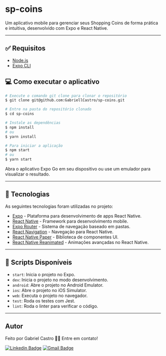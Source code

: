 
# sp-coins

Um aplicativo mobile para gerenciar seus Shopping Coins de forma prática e intuitiva, desenvolvido com Expo e React Native.

---

## :white_check_mark: Requisitos

- [Node.js](https://nodejs.org/en/)
- [Expo CLI](https://docs.expo.dev/get-started/installation/)

## 💻 Como executar o aplicativo

```bash
# Execute o comando git clone para clonar o repositório
$ git clone git@github.com:GabriellCastro/sp-coins.git

# Entre na pasta do repositório clonado
$ cd sp-coins

# Instale as dependências
$ npm install
# ou
$ yarn install

# Para iniciar a aplicação
$ npm start
# ou
$ yarn start
```


Abra o aplicativo Expo Go em seu dispositivo ou use um emulador para visualizar o resultado.

---

## :rocket: Tecnologias

As seguintes tecnologias foram utilizadas no projeto:

- [Expo](https://expo.dev/) - Plataforma para desenvolvimento de apps React Native.
- [React Native](https://reactnative.dev/) - Framework para desenvolvimento mobile.
- [Expo Router](https://expo.github.io/router/docs) - Sistema de navegação baseado em pastas.
- [React Navigation](https://reactnavigation.org/) - Navegação para React Native.
- [React Native Paper](https://callstack.github.io/react-native-paper/) - Biblioteca de componentes UI.
- [React Native Reanimated](https://docs.swmansion.com/react-native-reanimated/) - Animações avançadas no React Native.

---

## :wrench: Scripts Disponíveis

- `start`: Inicia o projeto no Expo.
- `dev`: Inicia o projeto no modo desenvolvimento.
- `android`: Abre o projeto no Android Emulator.
- `ios`: Abre o projeto no iOS Simulator.
- `web`: Executa o projeto no navegador.
- `test`: Roda os testes com Jest.
- `lint`: Roda o linter para verificar o código.

---

## Autor

Feito por Gabriel Castro 👋🏽 Entre em contato!

[![Linkedin Badge](https://img.shields.io/badge/-Gabriel-blue?style=flat-square&logo=Linkedin&logoColor=white&link=https://www.linkedin.com/in/eugabrielcastro/)](https://www.linkedin.com/in/eugabrielcastro/)
[![Gmail Badge](https://img.shields.io/badge/-contatodevgabriel@gmail.com-red?style=flat-square&link=mailto:contatodevgabriel@gmail.com)](mailto:contatodevgabriel@gmail.com)
